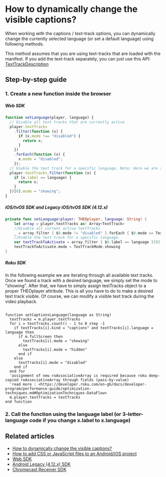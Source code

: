 # How to dynamically change the visible captions?

When working with the captions / text-track options, you can dynamically change the currently selected language (or set a default language) using following methods.

This method assumes that you are using text-tracks that are loaded with the manifest. If you add the text-track separately, you can just use this API: [TextTrackDescription](pathname:///theoplayer/v6/api-reference/web/interfaces/TextTrackDescription.html)

## Step-by-step guide

### 1. Create a new function inside the browser

##### Web SDK

```js
function setLanguage(player, language) {
  // Disable all text tracks that are currently active
  player.textTracks
    .filter(function (x) {
      if (x.mode !== "disabled") {
        return x;
      }
    })
    .forEach(function (x) {
      x.mode = "disabled";
    });
  // Enable the text track for a specific language. Note: Here we are searching the label. You can also do x.language for the ISO 3 letter language code.
  player.textTracks.filter(function (x) {
    if (x.label == language) {
      return x;
    }
  })[0].mode = "showing";
}
```

##### iOS/tvOS SDK and Legacy iOS/tvOS SDK (4.12.x)

```swift
private func setLanguage(player: THEOplayer, language: String) {
    let array = player.textTracks as! Array<TextTrack>
    //Disable all current active textTracks
    _ = array.filter { $0.mode != "disabled" }.forEach { $0.mode == TextTrackMode.disabled }
    //Enable the text track for a specific language.
    var textTrackToActivate = array.filter { $0.label == language }[0]
    textTrackToActivate.mode = TextTrackMode.showing
}
```

##### Roku SDK

In the following example we are iterating through all available text tracks. Once we found a track with a desired language, we simply set the mode to "showing". After that, we have to simply assign testTracks object to a proper THEOplayer attribute. This is all you have to do to make a desired text track visible. Of course, we can modify a visible text track during the video playback.

```brightscript

function setCaptionsLanguage(language as String)
  textTracks = m.player.textTracks
  for i = textTracks.count() - 1 to 0 step -1
    if textTracks[i].kind = "captions" and textTracks[i].language = language then
      if m.fullScreen then
        textTracks[i].mode = "showing"
      else
        textTracks[i].mode = "hidden"
      end if
    else
      textTracks[i].mode = "disabled"
    end if
  end for
  'assignment of new roAssociativeArray is required because roku deep-copied roAssociativeArray through fields (pass-by-value)
  'read more : <https://developer.roku.com/en-gb/docs/developer-program/performance-guide/optimization-techniques.md#OptimizationTechniques-DataFlow>
  m.player.textTracks = textTracks
end function
```

### 2. Call the function using the language label (or 3-letter-language code if you change x.label to x.language)

## Related articles

- [How to dynamically change the visible captions?](01-how-to-dynamically-change-the-visible-captions.md)
- [How to add CSS or JavaScript files to an Android/iOS project](../../faq/01-how-to-add-css-or-javascript-files-to-android-ios.md)
- [Web SDK](../../getting-started/01-sdks/01-web/00-getting-started.mdx)
- [Android Legacy (4.12.x) SDK](../../getting-started/01-sdks/02-android-legacy-v4/00-getting-started.md)
- [Chromecast Receiver SDK](../../getting-started/01-sdks/06-chromecast/00-getting-started.md)
